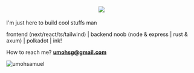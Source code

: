 
<h1 align="center">
  <a href="https://git.io/typing-svg">
    <img src="https://readme-typing-svg.herokuapp.com/?lines=Hello,+There!+👋;I'm+bigSam;I'm+a+Software+Engineer;Nice+to+meet+you!&center=true&size=30">
  </a>
</h1>

<p>I'm just here to build cool stuffs man</p>
<p>frontend (next/react/ts/tailwind) | backend noob (node & express | rust & axum) | polkadot | ink!</p>



How to reach me? **<a href="mailto:umohsg@gmail.com"></a>umohsg@gmail.com**





  <p><img src="https://github-readme-stats.vercel.app/api/top-langs?username=umohsamuel&show_icons=true&locale=en&layout=compact" alt="umohsamuel" /></p>

